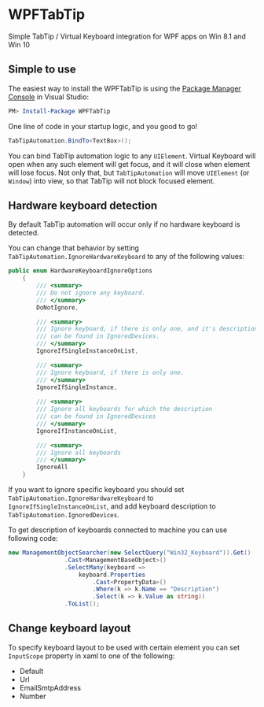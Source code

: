 # WPFTabTip
Simple TabTip / Virtual Keyboard integration for WPF apps on Win 8.1 and Win 10

## Simple to use

The easiest way to install the WPFTabTip is using the [Package Manager Console](https://docs.NuGet.org/consume/package-manager-console) in Visual Studio:

~~~powershell
PM> Install-Package WPFTabTip
~~~

One line of code in your startup logic, and you good to go!

```c#
TabTipAutomation.BindTo<TextBox>();
```

You can bind TabTip automation logic to any `UIElement`. Virtual Keyboard will open when any such element will get focus, and it will close when element will lose focus. Not only that, but `TabTipAutomation` will move `UIElement` (or `Window`) into  view, so that TabTip will not block focused element.

## Hardware keyboard detection

By default TabTip automation will occur only if no hardware keyboard is detected.

You can change that behavior by setting `TabTipAutomation.IgnoreHardwareKeyboard` to any of the following values:

```c#
public enum HardwareKeyboardIgnoreOptions
    {
        /// <summary>
        /// Do not ignore any keyboard.
        /// </summary>
        DoNotIgnore,

        /// <summary>
        /// Ignore keyboard, if there is only one, and it's description 
        /// can be found in IgnoredDevices.
        /// </summary>
        IgnoreIfSingleInstanceOnList,

        /// <summary>
        /// Ignore keyboard, if there is only one.
        /// </summary>
        IgnoreIfSingleInstance,
        
        /// <summary>
        /// Ignore all keyboards for which the description 
        /// can be found in IgnoredDevices
        /// </summary>
        IgnoreIfInstanceOnList,

        /// <summary>
        /// Ignore all keyboards
        /// </summary>
        IgnoreAll
    }
```

 If you want to ignore specific keyboard you should set `TabTipAutomation.IgnoreHardwareKeyboard` to `IgnoreIfSingleInstanceOnList`, and add keyboard description to `TabTipAutomation.IgnoredDevices`.

To get description of keyboards connected to machine you can use following code:

```c#
new ManagementObjectSearcher(new SelectQuery("Win32_Keyboard")).Get()
                .Cast<ManagementBaseObject>()
                .SelectMany(keyboard =>
                    keyboard.Properties
                        .Cast<PropertyData>()
                        .Where(k => k.Name == "Description")
                        .Select(k => k.Value as string))
                .ToList();
```

## Change keyboard layout

To specify keyboard layout to be used with certain element you can set `InputScope` property in xaml to one of the following:
- Default
- Url
- EmailSmtpAddress
- Number

